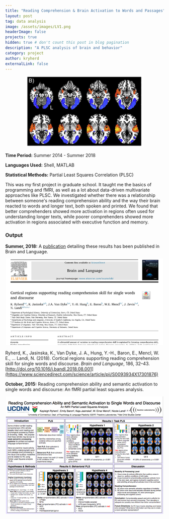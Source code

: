 ```yaml
---
title: "Reading Comprehension & Brain Activation to Words and Passages"
layout: post
tag: data analysis
image: /assets/images/LV1.png
headerImage: false
projects: true
hidden: true # don't count this post in blog pagination
description: "A PLSC analysis of brain and behavior"
category: project
author: kryherd
externalLink: false
---
```


<span style="display:block;text-align:center"> ![Profile Image](/assets/images/LV1.png)</span>

**Time Period:** Summer 2014 - Summer 2018

**Languages Used:** Shell, MATLAB

**Statistical Methods:** Partial Least Squares Correlation (PLSC)

This was my first project in graduate school. It taught me the basics of programming and fMRI, as well as a lot about data-driven multivariate approaches like PLSC. We investigated whether there was a relationship between someone's reading comprehension ability and the way their brain reacted to words and longer text, both spoken and printed. We found that better comprehenders showed more activation in regions often used for understanding longer texts, while poorer comprehenders showed more activation in regions associated with executive function and memory.

### Output

**Summer, 2018:** A [publication](https://www.sciencedirect.com/science/article/pii/S0093934X17301876) detailing these results has been published in Brain and Language.

<span style="display:block;text-align:center">[<img src="/assets/images/BL_pub.png" alt="BL Publication" width="500"/>](https://www.sciencedirect.com/science/article/pii/S0093934X17301876)</span>

Ryherd, K., Jasinska, K., Van Dyke, J. A., Hung, Y.-H., Baron, E., Mencl, W. E., ... Landi, N. (2018). Cortical regions supporting reading comprehension skill for single words and discourse. *Brain and Language*, 186, 32–43. [http://doi.org/10.1016/j.bandl.2018.08.001](https://www.sciencedirect.com/science/article/pii/S0093934X17301876)

**October, 2015:** Reading comprehension ability and semantic activation to single words and discourse: An fMRI partial least squares analysis.

<span style="display:block;text-align:center"> <img src="/assets/images/SNL2015_thumb.png" alt="Langfest 2016 poster" width="500"/></span>
 